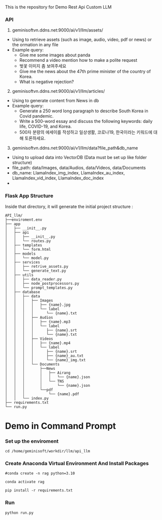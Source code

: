 This is the repository for Demo Rest Api Custom LLM

<h3> API </h3>

1. geminisoftvn.ddns.net:9000/ai/v1/llm/assets/<query>
<ul>
    <li>Using to retrieve assets (such as image, audio, video, pdf or news) or the ormation in any file</li>
    <li>Example query:
    <ul>
        <li>Give me some images about panda</li>
        <li>Recommend a video mention how to make a polite request</li>
        <li>벚꽃 이미지 좀 보여주세요</li>
        <li>Give me the news about the 47th prime minister of the country of Korea.</li>
        <li>What is negative rejection?</li>
    </ul>
    </li>
</ul>

2. geminisoftvn.ddns.net:9000/ai/v1/llm/articles/<query>
<ul>
    <li>Using to generate content from News in db</li>
    <li>Example query:
        <ul>
            <li>Generate a 250 word long paragraph to describe South Korea in Covid pandemic.</li>
            <li>Write a 500-word essay and discuss the following keywords: daily life, COVID-19, and Korea.</li>
            <li>500자 분량의 에세이를 작성하고 일상생활, 코로나19, 한국이라는 키워드에 대해 토론하세요.</li>
        </ul>
    </li>
</ul>

3. geminisoftvn.ddns.net:9000/ai/v1/llm/data?file_path&db_name
<ul>
    <li>Using to upload data into VectorDB (Data must be set up like folder structure)</li>
    <li>file_path: data/Images, data/Audios, data/Videos, data/Documents</li>
    <li>db_name: LlamaIndex_img_index, LlamaIndex_au_index, LlamaIndex_vid_index, LlamaIndex_doc_index</li>
    <li></li>
</ul>

<h3>Flask App Structure</h3>
Inside that directory, it will generate the initial project structure :

```
API_llm/
├──enviroment.env
├── app
│   ├── __init__.py
│   ├── api
│   │   ├── __init__.py 
│   │   └── routes.py 
│   ├── templates
│   │   └── form.html   
│   ├── models
│   │   └── model.py
│   ├── services
│   │   ├── retrive_assets.py
│   │   └── generate_text.py
│   ├── utils     
│   │   ├── data_reader.py
│   │   ├── node_postprocessors.py 
│   │   └── prompt_templates.py
│   ├── database
│   │   ├── data
│   │   │   ├── Images
│   │   │   │   ├── {name}.jpg
│   │   │   │   └── label
│   │   │   │      └── {name}.txt
│   │   │   ├── Audios
│   │   │   │   ├── {name}.mp3
│   │   │   │   └── label
│   │   │   │      ├── {name}.srt
│   │   │   │      └── {name}.txt
│   │   │   ├── Videos
│   │   │   │   ├── {name}.mp4
│   │   │   │   └── label
│   │   │   │      ├── {name}.srt
│   │   │   │      ├── {name}_au.txt
│   │   │   │      └── {name}_img.txt
│   │   │   └── Documents
│   │   │       ├──News
│   │   │       │   ├── Airang
│   │   │       │   │   └── {name}.json
│   │   │       │   └── TNS
│   │   │       │       └── {name}.json
│   │   │       └──pdf
│   │   │           └── {name}.pdf
│   │   └── index.py
├── requirements.txt  
└── run.py

```

# Demo in Command Prompt

<h3>Set up the enviroment </h3>

```
cd /home/geminisoft/workdir/llm/api_llm

```

<h3>Create Anaconda Virtual Environment And Install Packages </h3>

```
#conda create -n rag python=3.10

conda activate rag

pip install -r requirements.txt

```

<h3>Run</h3>

```
python run.py

```
